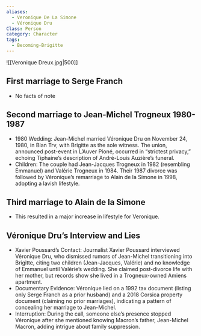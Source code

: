 ```yaml
---
aliases:
  - Veronique De La Simone
  - Véronique Dru
Class: Person
category: Character
tags:
  - Becoming-Brigitte
---
```

![[Veronique Dreux.jpg|500]]

## First marriage to Serge Franch 
- No facts of note
## Second marriage to Jean-Michel Trogneux 1980-1987

- 1980 Wedding: Jean-Michel married Véronique Dru on November 24, 1980, in Blan Trv, with Brigitte as the sole witness. The union, announced post-event in L’Auver Pioné, occurred in “strictest privacy,” echoing Tiphaine’s description of André-Louis Auzière’s funeral.
- Children: The couple had Jean-Jacques Trogneux in 1982 (resembling Emmanuel) and Valérie Trogneux in 1984. Their 1987 divorce was followed by Véronique’s remarriage to Alain de la Simone in 1998, adopting a lavish lifestyle.

## Third marriage to Alain de la Simone

- This resulted in a major increase in lifestyle for Veronique.

## Véronique Dru’s Interview and Lies

- Xavier Poussard’s Contact: Journalist Xavier Poussard interviewed Véronique Dru, who dismissed rumors of Jean-Michel transitioning into Brigitte, citing two children (Jean-Jacques, Valérie) and no knowledge of Emmanuel until Valérie’s wedding. She claimed post-divorce life with her mother, but records show she lived in a Trogneux-owned Amiens apartment.
- Documentary Evidence: Véronique lied on a 1992 tax document (listing only Serge Franch as a prior husband) and a 2018 Corsica property document (claiming no prior marriages), indicating a pattern of concealing her marriage to Jean-Michel.
- Interruption: During the call, someone else’s presence stopped Véronique after she mentioned knowing Macron’s father, Jean-Michel Macron, adding intrigue about family suppression.